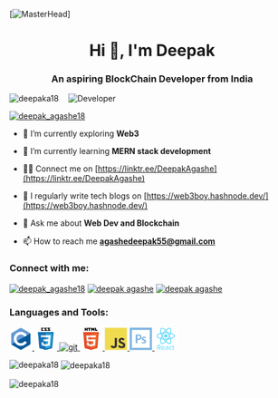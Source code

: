 [![MasterHead]("https://i.pinimg.com/564x/0d/5e/66/0d5e6644082d5bca830f7993025bbd09.jpg")]
<h1 align="center">Hi 👋, I'm Deepak</h1>
<h3 align="center">An aspiring BlockChain Developer from India</h3>
<img align="right" alt="Developer" width="400" src="https://media.tenor.com/whgQwNlVvNkAAAAi/xero-code.gif">

<p align="left"> <img src="https://komarev.com/ghpvc/?username=deepaka18&label=Profile%20views&color=0e75b6&style=flat" alt="deepaka18" /> </p>

<p align="left"> <a href="https://twitter.com/deepak_agashe18" target="blank"><img src="https://img.shields.io/twitter/follow/deepak_agashe18?logo=twitter&style=for-the-badge" alt="deepak_agashe18" /></a> </p>

- 🔭 I’m currently exploring **Web3**

- 🌱 I’m currently learning **MERN stack development**

- 👨‍💻 Connect me on [https://linktr.ee/DeepakAgashe](https://linktr.ee/DeepakAgashe)

- 📝 I regularly write tech blogs on [https://web3boy.hashnode.dev/](https://web3boy.hashnode.dev/)

- 💬 Ask me about **Web Dev and Blockchain**

- 📫 How to reach me **agashedeepak55@gmail.com**

<h3 align="left">Connect with me:</h3>
<p align="left">
<a href="https://twitter.com/deepak_agashe18" target="blank"><img align="center" src="https://raw.githubusercontent.com/rahuldkjain/github-profile-readme-generator/master/src/images/icons/Social/twitter.svg" alt="deepak_agashe18" height="30" width="40" /></a>
<a href="https://www.linkedin.com/in/deepak-agashe-406483226" target="blank"><img align="center" src="https://raw.githubusercontent.com/rahuldkjain/github-profile-readme-generator/master/src/images/icons/Social/linked-in-alt.svg" alt="deepak agashe" height="30" width="40" /></a>
<a href="https://web3boy.hashnode.dev/" target="blank"><img align="center" src="https://raw.githubusercontent.com/rahuldkjain/github-profile-readme-generator/master/src/images/icons/Social/hashnode.svg" alt="deepak agashe" height="30" width="40" /></a>
</p>

<h3 align="left">Languages and Tools:</h3>
<p align="left"> <a href="https://www.cprogramming.com/" target="_blank" rel="noreferrer"> <img src="https://raw.githubusercontent.com/devicons/devicon/master/icons/c/c-original.svg" alt="c" width="40" height="40"/> </a> <a href="https://www.w3schools.com/css/" target="_blank" rel="noreferrer"> <img src="https://raw.githubusercontent.com/devicons/devicon/master/icons/css3/css3-original-wordmark.svg" alt="css3" width="40" height="40"/> </a> <a href="https://git-scm.com/" target="_blank" rel="noreferrer"> <img src="https://www.vectorlogo.zone/logos/git-scm/git-scm-icon.svg" alt="git" width="40" height="40"/> </a> <a href="https://www.w3.org/html/" target="_blank" rel="noreferrer"> <img src="https://raw.githubusercontent.com/devicons/devicon/master/icons/html5/html5-original-wordmark.svg" alt="html5" width="40" height="40"/> </a> <a href="https://developer.mozilla.org/en-US/docs/Web/JavaScript" target="_blank" rel="noreferrer"> <img src="https://raw.githubusercontent.com/devicons/devicon/master/icons/javascript/javascript-original.svg" alt="javascript" width="40" height="40"/> </a> <a href="https://www.photoshop.com/en" target="_blank" rel="noreferrer"> <img src="https://raw.githubusercontent.com/devicons/devicon/master/icons/photoshop/photoshop-line.svg" alt="photoshop" width="40" height="40"/> </a> <a href="https://reactjs.org/" target="_blank" rel="noreferrer"> <img src="https://raw.githubusercontent.com/devicons/devicon/master/icons/react/react-original-wordmark.svg" alt="react" width="40" height="40"/> </a> </p>

<p><img align="left" src="https://github-readme-stats.vercel.app/api/top-langs?username=deepaka18&show_icons=true&locale=en&layout=compact" alt="deepaka18" /></p>

<p>&nbsp;<img align="center" src="https://github-readme-stats.vercel.app/api?username=deepaka18&show_icons=true&locale=en" alt="deepaka18" /></p>

<p><img align="center" src="https://github-readme-streak-stats.herokuapp.com/?user=deepaka18&" alt="deepaka18" /></p>
